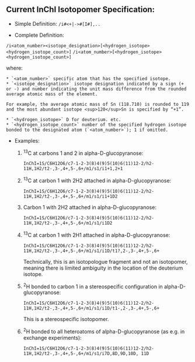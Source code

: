 ## Current InChI Isotopomer Specification: 

* Simple Definition: `/i#<+|->#[I#],..`

* Complete Definition:

`/i<atom_number><isotope_designation>[<hydrogen_isotope><hydrogen_isotope_count>]`
`/i<atom_number>[<hydrogen_isotope><hydrogen_isotope_count>]`

where:

	* `<atom_number>` specific atom that has the specified isotope.
	* `<isotope_designation>` isotope designation indicated by a sign (+ or -) and number indicating the unit mass difference from the rounded average atomic mass of the element.

	For example, the average atomic mass of Sn (118.710) is rounded to 119 and the most abundant isotope <sup>120</sup>Sn is specified by “+1”.

	* `<hydrogen_isotope>` D for deuterium. etc.
	* `<hydrogen_isotope_count>` number of the specified hydrogen isotope bonded to the designated atom (`<atom_number>`); 1 if omitted.  

* Examples:

	1. <sup>13</sup>C at carbons 1 and 2 in alpha-D-glucopyranose:

		`InChI=1S/C6H12O6/c7-1-2-3(8)4(9)5(10)6(11)12-2/h2-11H,1H2/t2-,3-,4+,5-,6+/m1/s1/i1+1,2+1`

	2. <sup>13</sup>C  at carbon 1 with 2H2 attached in alpha-D-glucopyranose:

		`InChI=1S/C6H12O6/c7-1-2-3(8)4(9)5(10)6(11)12-2/h2-11H,1H2/t2-,3-,4+,5-,6+/m1/s1/i1+1D2`

	3. Carbon 1 with 2H2 attached in alpha-D-glucopyranose:

		`InChI=1S/C6H12O6/c7-1-2-3(8)4(9)5(10)6(11)12-2/h2-11H,1H2/t2-,3-,4+,5-,6+/m1/s1/i1D2`

	4. <sup>13</sup>C  at carbon 1 with 2H1 attached in alpha-D-glucopyranose:

		`InChI=1S/C6H12O6/c7-1-2-3(8)4(9)5(10)6(11)12-2/h2-11H,1H2/t2-,3-,4+,5-,6+/m1/s1/i1D/t1?,2-,3-,4+,5-,6+`

		Technically, this is an isotopologue fragment and not an isotopomer, meaning there is limited ambiguity in the location of the deuterium isotope.  

	5. <sup>2</sup>H  bonded to carbon 1 in a stereospecific configuration in alpha-D-glucopyranose:

		`InChI=1S/C6H12O6/c7-1-2-3(8)4(9)5(10)6(11)12-2/h2-11H,1H2/t2-,3-,4+,5-,6+/m1/s1/i1D/t1-,2-,3-,4+,5-,6+`

		This is a stereospecific isotopomer.  

	6. <sup>2</sup>H bonded to all heteroatoms of alpha-D-glucopyranose (as e.g. in exchange experiments):

		`InChI=1S/C6H12O6/c7-1-2-3(8)4(9)5(10)6(11)12-2/h2-11H,1H2/t2-,3-,4+,5-,6+/m1/s1/i7D,8D,9D,10D, 11D`


